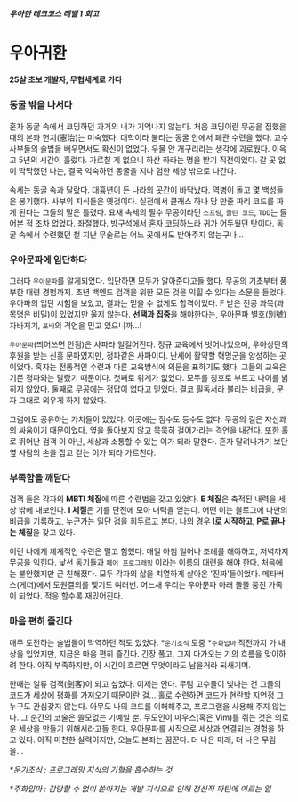 ##### 우아한 테크코스 레벨 1 회고

# 우아귀환
#### 25살 초보 개발자, 무협세계로 가다

### 동굴 밖을 나서다

혼자 동굴 속에서 코딩하던 과거의 내가 기억나지 않는다.  처음 코딩이란 무공을 접했을 때의 본좌 헌치(憲治)는 미숙했다.  대학이라 불리는 동굴 안에서 폐관 수련을 했다.  교수 사부들의 술법을 배우면서도 확신이 없었다. 우물 안 개구리라는 생각에 괴로웠다. 이윽고 5년의 시간이 흘렀다. 가르칠 게 없으니 하산 하라는 명을 받기 직전이었다. 갈 곳 없이 막막했던 나는, 결국 익숙하던 동굴을 지나 험한 세상 밖으로 나간다.

속세는 동굴 속과 달랐다. 대흉년이 든 나라의 곳간이 바닥났다. 역병이 돌고 몇 백성들은 봉기했다. 사부의 지식들은 옛것이다. 실전에서 클래스 하나 당 만줄 짜리 코드를 짜게 된다는 그들의 말은 틀렸다. 요새 속세의 필수 무공이라던 `스프링`, `클린 코드`, `TDD`는 들어본 적 조차 없었다. 좌절했다.  방구석에서 혼자 코딩하느라 귀가 어두웠던 탓이다.  동굴 속에서 수련했던 철 지난 무술로는 어느 곳에서도 받아주지 않는구나…

### 우아문파에 입단하다

그러다 `우아문파`를 알게되었다. 입단하면 모두가 알아준다고들 했다.  무공의 기초부터 풍부한 대련 경험까지. 초년 백엔드 검객을 위한 모든 것을 익힐 수 있다는 소문을 들었다. 우아파의 입단 시험을 보았고, 결과는 믿을 수 없게도 합격이었다. F 받은 전공 과목(과목명은 비밀)이 있었지만 울지 않는다. **선택과 집중**을 해야한다는, 우아문파 별호(別號) 자바지기, `포비`의 격언을 믿고 있으니까...!

`우아문파`(띄어쓰면 안됨)은 사파라 일컬어진다. 정규 교육에서 벗어나있으며, 우아상단의 후원을 받는 신흥 문파였지만, 정파같은 사파이다. 난세에 활약할 혁명군을 양성하는 곳이었다. 혹자는 전통적인 수련과 다른 교육방식에 의문을 표하기도 했다.  그들의 교육은 기존 정파와는 달랐기 때문이다.  첫째로 위계가 없었다.  모두를 칭호로 부르고 나이를 밝히지 않았다. 둘째로 무공에는 정답이 없다고 믿었다. 결코 필독서라 불리는 비급을, 문자 그대로 외우게 하지 않았다.

그럼에도 공유하는 가치들이 있었다. 이곳에는 점수도 등수도 없다. 무공의 길은 자신과의 싸움이기 때문이었다. 옆을 돌아보지 않고 묵묵히 걸어가라는 격언을 내건다. 또한 홀로 뛰어난 검객 이 아닌, 세상과 소통할 수 있는 이가 되라 말한다. 혼자 달려나가기 보단 옆 사람의 손을 잡고 걷는 이가 되라 가르친다.

### 부족함을 깨닫다

검객 들은 각자의 **MBTI 체질**에 따른 수련법을 갖고 있었다. **E 체질**은 축적된 내력을 세상 밖에 내보인다. **I 체질**은 기를 단전에 모아 내력을 얻는다. 어떤 이는 블로그에 나만의 비급을 기록하고, 누군가는 일단 검을 휘두르고 본다.  나의 경우 **I로 시작하고, P로 끝나는 체질**을 갖고 있다.

이런 나에게 체계적인 수련은 멀고 험했다. 매일 아침 일어나 조례를 해야하고, 저녁까지 무공을 익힌다. 낯선 동기들과 `페어 프로그래밍` 이라는 이름의 대련을 해야 한다. 처음에는 불안했지만 곧 친해졌다. 모두 각자의 삶을 치열하게 살아온 '진짜'들이었다. 메타버스(게더)에서 도원결의를 맻기도 여러번. 어느새 우리는 우아문파 아래 똘똘 뭉친 가족이 되었다. 적응 할수록 재밌어진다.

### 마음 편히 즐긴다

매주 도전하는 술법들이 막역하던 적도 있었다. *`운기조식` 도중 *`주화입마` 직전까지 가 내상을 입었지만, 지금은 마음 편히 즐긴다. 긴장 풀고, 그저 다가오는 기의 흐름을 맞이하려 한다. 아직 부족하지만, 이 시간이 흐르면 무엇이라도 남을거라 되새기며.

한때는 일류 검객(劍客)이 되고 싶었다. 이제는 안다. 무림 고수들이 빛나는 건 그들의 코드가 세상에 평화를 가져오기 때문이란 걸… 홀로 수련하면 코드가 현란할 지언정 그 누구도 관심갖지 않는다. 아무도 나의 코드를 이해해주고, 프로그램을 사용해 주지 않는다. 그 순간의 코술은 쓸모없는 기예일 뿐. 무도인이 마우스(혹은 Vim)를 쥐는 것은 의로운 세상을 만들기 위해서라고들 한다. 우아문파를 시작으로 세상과 연결되는 경험을 하고 있다. 아직 미천한 실력이지만, 오늘도 본좌는 꿈꾼다. 더 나은 미래, 더 나은 무림을...


_*운기조식 : 프로그래밍 지식의 기혈을 흡수하는 것_

_*주화입마 : 감당할 수 없이 쏟아지는 개발 지식으로 인해 정신적 파탄에 이르는 일_
